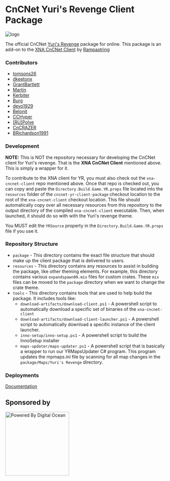 # CnCNet Yuri's Revenge Client Package

![logo](https://user-images.githubusercontent.com/6104940/219884309-a1737d96-c140-49ae-b235-456cc2c43d6a.png)

The official CnCNet [Yuri's Revenge](https://cncnet.org/yuris-revenge) package for online.
This package is an add-on to the [XNA CnCNet Client](https://github.com/CnCNet/xna-cncnet-client) by [Rampastring](https://github.com/Rampastring)

### Contributors

* [tomsons26](https://github.com/tomsons26)
* [dkeetonx](https://github.com/dkeetonx)
* [GrantBartlett](https://github.com/GrantBartlett)
* [Martin](https://forums.cncnet.org/profile/32538-ravage/)
* [Kerbiter](https://github.com/Metadorius)
* [Burg](https://github.com/alexp8)
* [devo1929](https://github.com/devo1929)
* [Belonit](https://github.com/Belonit)
* [CCHyper](https://github.com/CCHyper)
* [ [RU]Polye](https://github.com/bhdrks78)
* [CnCRAZER](https://github.com/CnCRAZER)
* [BRichardson1991](https://github.com/brichardson1991)

### Development

**NOTE:** This is NOT the repository necessary for developing the CnCNet client for Yuri's revenge. That is the **XNA CnCNet Client** mentioned above. This is simply a wrapper for it.

To contribute to the XNA client for YR, you must also check out the `xna-cncnet-client` repo mentioned above. Once that repo is checked out, you can copy and paste the `Directory.Build.Game.YR.props` file located into the `resources` folder of the `cncnet-yr-client-package` checkout location to the root of the `xna-cncnet-client` checkout location. This file should automatically copy over all necessary resources from this repository to the output directory of the compiled `xna-cncnet-client` executable. Then, when launched, it should do so with with the Yuri's revenge theme.

You MUST edit the `YRSource` property in the `Directory.Build.Game.YR.props` file if you use it.

### Repository Structure

- `package` - This directory contains the exact file structure that should make up the client package that is delivered to users.
- `resources` - This directory contains any resources to assist in building the package, like other theming elements. For example, this directory contains various `expandspawn09.mix` files for custom crates. These `mix` files can be moved to the `package` directory when we want to change the crate theme.
- `tools` - This directory contains tools that are used to help build the package. It includes tools like:
  - `download-artifacts/download-client.ps1` - A powershell script to automatically download a specific set of binaries of the `xna-cncnet-client`
  - `download-artifacts/download-client-launcher.ps1` - A powershell script to automatically download a specific instance of the client launcher.
  - `inno-setup/inno-setup.ps1` - A powershell script to build the InnoSetup installer
  - `maps-updater/maps-updater.ps1` - A powershell script that is basically a wrapper to run our YRMapsUpdater C# program. This program updates the mpmaps.ini file by scanning for all map changes in the `package/Maps/Yuri's Revenge` directory.

### Deployments

[Documentation](DEPLOYMENTS.md)

## Sponsored by
<a href="https://www.digitalocean.com/?refcode=337544e2ec7b&utm_campaign=Referral_Invite&utm_medium=opensource&utm_source=CnCNet" title="Powered by Digital Ocean" target="_blank">
    <img src="https://opensource.nyc3.cdn.digitaloceanspaces.com/attribution/assets/PoweredByDO/DO_Powered_by_Badge_blue.svg" width="201px" alt="Powered By Digital Ocean" />
</a>
